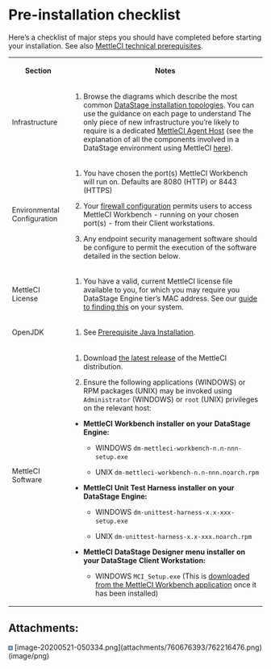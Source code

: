 # Pre-installation checklist

Here’s a checklist of major steps you should have completed before
starting your installation. See also
<a href="MettleCI_For_DevOps_-_Technical_Prerequisites"
data-linked-resource-id="373424141" data-linked-resource-version="91"
data-linked-resource-type="page">MettleCI technical prerequisites</a>.

<table class="confluenceTable" data-layout="default"
data-local-id="b064b857-29c7-46d1-989d-aa0e78f00895">
<tbody>
<tr class="header">
<th class="confluenceTh"><p><strong>Section</strong></p></th>
<th class="confluenceTh"><p><strong>Notes</strong></p></th>
</tr>
&#10;<tr class="odd">
<td class="confluenceTd"><p>Infrastructure</p></td>
<td class="confluenceTd"><ol>
<li><p>Browse the diagrams which describe the most common <a
href="https://datamigrators.atlassian.net/wiki/spaces/MCIDOC/pages/1631977495/Deployment+Topologies"
rel="nofollow">DataStage installation topologies</a>. You can use the
guidance on each page to understand The only piece of new infrastructure
you’re likely to require is a dedicated <a href="The_Mettle_Agent_Host"
data-linked-resource-id="2327019539" data-linked-resource-version="4"
data-linked-resource-type="page">MettleCI Agent Host</a> (see the
explanation of all the components involved in a DataStage environment
using MettleCI <a
href="https://datamigrators.atlassian.net/wiki/spaces/MCIDOC/pages/1770520622/A+Summary+of+MettleCI+Components#MettleCI-Agent-Host"
rel="nofollow">here</a>).</p></li>
</ol></td>
</tr>
<tr class="even">
<td class="confluenceTd"><p>Environmental Configuration</p></td>
<td class="confluenceTd"><ol>
<li><p>You have chosen the port(s) MettleCI Workbench will run on.
Defaults are 8080 (HTTP) or 8443 (HTTPS)</p></li>
<li><p>Your <a
href="https://datamigrators.atlassian.net/wiki/spaces/MCIDOC/pages/1109491891/MettleCI+-+Firewall+Rules+Security"
rel="nofollow">firewall configuration</a> permits users to access
MettleCI Workbench - running on your chosen port(s) - from their Client
workstations.</p></li>
<li><p>Any endpoint security management software should be configure to
permit the execution of the software detailed in the section
below.</p></li>
</ol></td>
</tr>
<tr class="odd">
<td class="confluenceTd"><p>MettleCI License</p></td>
<td class="confluenceTd"><ol>
<li><p>You have a valid, current MettleCI license file available to you,
for which you may require you DataStage Engine tier’s MAC address. See
our <a
href="https://datamigrators.atlassian.net/wiki/spaces/MCIDOC/pages/2326822920/Finding+a+Host%27s+MAC+Address"
data-linked-resource-id="2326822920" data-linked-resource-version="5"
data-linked-resource-type="page">guide to finding this</a> on your
system.</p></li>
</ol></td>
</tr>
<tr class="even">
<td class="confluenceTd"><p>OpenJDK</p></td>
<td class="confluenceTd"><ol>
<li><p>See <a href="Prerequisite_Java_Installation"
data-linked-resource-id="488800406" data-linked-resource-version="24"
data-linked-resource-type="page">Prerequisite Java
Installation</a>.</p></li>
</ol></td>
</tr>
<tr class="odd">
<td class="confluenceTd"><p>MettleCI Software</p></td>
<td class="confluenceTd"><ol>
<li><p>Download <a
href="https://datamigrators.atlassian.net/wiki/spaces/MCIDOC/pages/2244149314/MettleCI+IBM+OEM+Release+History"
data-linked-resource-id="2244149314" data-linked-resource-version="13"
data-linked-resource-type="page">the latest release</a> of the MettleCI
distribution.</p></li>
<li><p>Ensure the following applications (WINDOWS) or RPM packages
(UNIX) may be invoked using <code>Administrator</code> (WINDOWS) or
<code>root</code> (UNIX) privileges on the relevant host:</p></li>
</ol>
<ul>
<li><p><strong>MettleCI Workbench installer on your DataStage
Engine:</strong></p>
<ul>
<li><p>WINDOWS
<code>dm-mettleci-workbench-n.n-nnn-setup.exe</code></p></li>
<li><p>UNIX
<code>dm-mettleci-workbench-n.n-nnn.noarch.rpm</code></p></li>
</ul></li>
<li><p><strong>MettleCI Unit Test Harness installer on your DataStage
Engine:</strong></p>
<ul>
<li><p>WINDOWS
<code>dm-unittest-harness-x.x-xxx-setup.exe</code></p></li>
<li><p>UNIX <code>dm-unittest-harness-x.x-xxx.noarch.rpm</code></p></li>
</ul></li>
<li><p><strong>MettleCI DataStage Designer menu installer on your
DataStage Client Workstation:</strong></p>
<ul>
<li><p>WINDOWS <code>MCI_Setup.exe</code> (This is <a
href="Integrating_MettleCI_Workbench_and_DataStage_Designer_on_Windows"
data-linked-resource-id="454623235" data-linked-resource-version="15"
data-linked-resource-type="page">downloaded from the MettleCI Workbench
application</a> once it has been installed)</p></li>
</ul></li>
</ul></td>
</tr>
</tbody>
</table>

## Attachments:

<img src="images/icons/bullet_blue.gif" width="8" height="8" />
[image-20200521-050334.png](attachments/760676393/762216476.png)
(image/png)  
